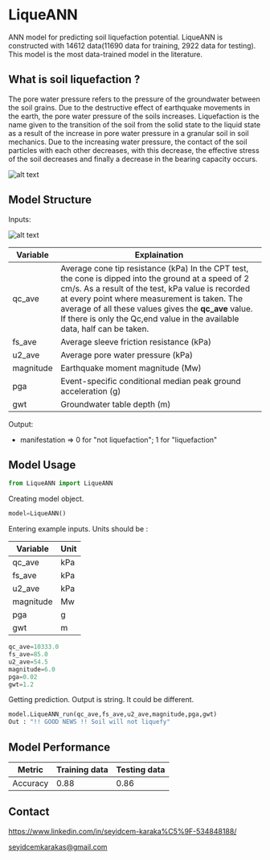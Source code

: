 # LiqueANN

ANN model for predicting soil liquefaction potential.
LiqueANN is constructed with 14612 data(11690 data for training, 2922 data for testing). This model is the most data-trained model in the literature.

## What is soil liquefaction ?

The pore water pressure refers to the pressure of the groundwater between the soil grains. Due to the destructive effect of earthquake movements in the earth, the pore water pressure of the soils increases. Liquefaction is the name given to the transition of the soil from the solid state to the liquid state as a result of the increase in pore water pressure in a granular soil in soil mechanics. Due to the increasing water pressure, the contact of the soil particles with each other decreases, with this decrease, the effective stress of the soil decreases and finally a decrease in the bearing capacity occurs.

![alt text](https://cdn.britannica.com/84/152184-050-0C74FF5D/qualities-soil.jpg)

## Model Structure

Inputs:

![alt text](https://ars.els-cdn.com/content/image/1-s2.0-S0013795216301855-gr1.jpg)

 
| Variable  | Explaination |
| ------------- | ------------- |
| qc_ave | Average cone tip resistance (kPa) In the CPT test, the cone is dipped into the ground at a speed of 2 cm/s. As a result of the test, kPa value is recorded at every point where measurement is taken. The average of all these values gives the **qc_ave** value. If there is only the Qc,end value in the available data, half can be taken.  |
| fs_ave | Average sleeve friction resistance (kPa)  |
| u2_ave | Average pore water pressure (kPa)  |
| magnitude | Earthquake moment magnitude (Mw)  |
| pga | Event-specific conditional median peak ground acceleration (g)  |
| gwt | Groundwater table depth (m)  | 



Output:

- manifestation => 0 for "not liquefaction"; 1 for "liquefaction"

## Model Usage

```python
from LiqueANN import LiqueANN
```

Creating model object.
```python
model=LiqueANN()
```

Entering example inputs. Units should be :

| Variable  | Unit |
| ------------- | ------------- |
| qc_ave | kPa  |
| fs_ave | kPa  |
| u2_ave | kPa  |
| magnitude | Mw  |
| pga | g  |
| gwt | m  |



```python
qc_ave=10333.0
fs_ave=85.0
u2_ave=54.5
magnitude=6.0
pga=0.02
gwt=1.2
```

Getting prediction. Output is string. It could be different.
```python
model.LiqueANN_run(qc_ave,fs_ave,u2_ave,magnitude,pga,gwt)
Out : "!! GOOD NEWS !! Soil will not liquefy"
```
## Model Performance

| Metric  | Training data | Testing data |
| ------------- | ------------- |------------- |
| Accuracy | 0.88  | 0.86 |

## Contact

https://www.linkedin.com/in/seyidcem-karaka%C5%9F-534848188/

seyidcemkarakas@gmail.com
